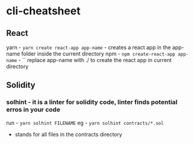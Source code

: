 # cli-cheatsheet

## React
yarn - ```yarn create react-app app-name``` -  creates a react app in the app-name folder inside the current directory
npm - ```npm create-react-app app-name``` -                                       ``
replace app-name with ./ to create the react app in current directory



## Solidity 
### solhint - it is a linter for solidity code, linter finds potential erros in your code
run -  ```yarn solhint FILENAME```
eg - ```yarn solhint contracts/*.sol``` 
* stands for all files in the contracts directory

